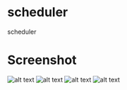# scheduler
scheduler

# Screenshot

![alt text](http://i66.tinypic.com/2vm9h1l.jpg "preview1")
![alt text](http://i68.tinypic.com/avh34m.jpg "preview2")
![alt text](http://i63.tinypic.com/2sbkf0g.jpg "preview3")
![alt text](http://i67.tinypic.com/9horc1.jpg "preview4")
